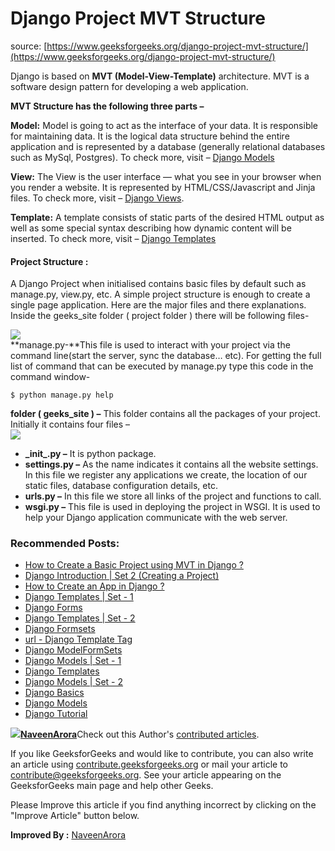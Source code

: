 # Django Project MVT Structure

source: [https://www.geeksforgeeks.org/django-project-mvt-structure/](https://www.geeksforgeeks.org/django-project-mvt-structure/)

Django is based on **MVT \(Model-View-Template\)** architecture. MVT is a software design pattern for developing a web application. 

**MVT Structure has the following three parts –** 

**Model:** Model is going to act as the interface of your data. It is responsible for maintaining data. It is the logical data structure behind the entire application and is represented by a database \(generally relational databases such as MySql, Postgres\). To check more, visit – [Django Models](https://www.geeksforgeeks.org/django-models/)  
  


**View:** The View is the user interface — what you see in your browser when you render a website. It is represented by HTML/CSS/Javascript and Jinja files. To check more, visit – [Django Views](https://www.geeksforgeeks.org/views-in-django-python/).

**Template:** A template consists of static parts of the desired HTML output as well as some special syntax describing how dynamic content will be inserted. To check more, visit – [Django Templates](https://www.geeksforgeeks.org/django-templates/)

#### Project Structure : 

A Django Project when initialised contains basic files by default such as manage.py, view.py, etc. A simple project structure is enough to create a single page application. Here are the major files and there explanations. Inside the geeks\_site folder \( project folder \) there will be following files-

![](https://media.geeksforgeeks.org/wp-content/uploads/Screenshot-77.png)  
**manage.py-**This file is used to interact with your project via the command line\(start the server, sync the database… etc\). For getting the full list of command that can be executed by manage.py type this code in the command window-

```text
$ python manage.py help
```

   
**folder \( geeks\_site \) –** This folder contains all the packages of your project. Initially it contains four files –  
![](https://media.geeksforgeeks.org/wp-content/uploads/Screenshot-78.png)

* **\_init\_.py –** It is python package.
* **settings.py –** As the name indicates it contains all the website settings. In this file we register any applications we create, the location of our static files, database configuration details, etc.
* **urls.py –** In this file we store all links of the project and functions to call. 
* **wsgi.py –** This file is used in deploying the project in WSGI. It is used to help your Django application communicate with the web server.

### Recommended Posts:

* [How to Create a Basic Project using MVT in Django ?](https://www.geeksforgeeks.org/how-to-create-a-basic-project-using-mvt-in-django/)
* [Django Introduction \| Set 2 \(Creating a Project\)](https://www.geeksforgeeks.org/django-introduction-set-2-creating-a-project/)
* [How to Create an App in Django ?](https://www.geeksforgeeks.org/how-to-create-an-app-in-django/)
* [Django Templates \| Set - 1](https://www.geeksforgeeks.org/django-templates-set-1/)
* [Django Forms](https://www.geeksforgeeks.org/django-forms/)
* [Django Templates \| Set - 2](https://www.geeksforgeeks.org/django-templates-set-2/)
* [Django Formsets](https://www.geeksforgeeks.org/django-formsets/)
* [url - Django Template Tag](https://www.geeksforgeeks.org/url-django-template-tag/)
* [Django ModelFormSets](https://www.geeksforgeeks.org/django-modelformsets/)
* [Django Models \| Set - 1](https://www.geeksforgeeks.org/django-models-set-1/)
* [Django Templates](https://www.geeksforgeeks.org/django-templates/)
* [Django Models \| Set - 2](https://www.geeksforgeeks.org/django-models-set-2/)
* [Django Basics](https://www.geeksforgeeks.org/django-basics/)
* [Django Models](https://www.geeksforgeeks.org/django-models/)
* [Django Tutorial](https://www.geeksforgeeks.org/django-tutorial/)

![](https://media.geeksforgeeks.org/auth/profile/ebjtznuc6zybp4coauar)[**NaveenArora**](https://auth.geeksforgeeks.org/user/NaveenArora/articles)Check out this Author's [contributed articles](https://auth.geeksforgeeks.org/user/NaveenArora/articles).

If you like GeeksforGeeks and would like to contribute, you can also write an article using [contribute.geeksforgeeks.org](https://contribute.geeksforgeeks.org/) or mail your article to contribute@geeksforgeeks.org. See your article appearing on the GeeksforGeeks main page and help other Geeks.

Please Improve this article if you find anything incorrect by clicking on the "Improve Article" button below.  
  
**Improved By :** [NaveenArora](https://auth.geeksforgeeks.org/user/NaveenArora/)  



